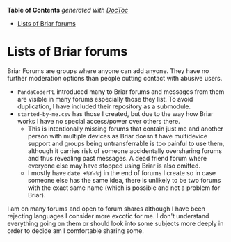<!-- START doctoc generated TOC please keep comment here to allow auto update -->
<!-- DON'T EDIT THIS SECTION, INSTEAD RE-RUN doctoc TO UPDATE -->
**Table of Contents**  *generated with [DocToc](https://github.com/thlorenz/doctoc)*

- [Lists of Briar forums](#lists-of-briar-forums)

<!-- END doctoc generated TOC please keep comment here to allow auto update -->

# Lists of Briar forums

Briar Forums are groups where anyone can add anyone. They have no further
moderation options than people cutting contact with abusive users.

- `PandaCoderPL` introduced many to Briar forums and messages from them are
  visible in many forums especially those they list. To avoid duplication,
  I have included their repository as a submodule.
- `started-by-me.csv` has those I created, but due to the way how Briar
  works I have no special access/power over others there.
  - This is intentionally missing forums that contain just me and another
    person with multiple devices as Briar doesn't have multidevice support
    and groups being untransferrable is too painful to use them, although
    it carries risk of someone accidentally oversharing forums and thus
    revealing past messages. A dead friend forum where everyone else may
    have stopped using Briar is also omitted.
  - I mostly have `date +%Y-%j` in the end of forums I create so in case
    someone else has the same idea, there is unlikely to be two forums with
    the exact same name (which is possible and not a problem for Briar).

I am on many forums and open to forum shares although I have been rejecting
languages I consider more excotic for me. I don't understand everything going
on them or should look into some subjects more deeply in order to decide am
I comfortable sharing some.
